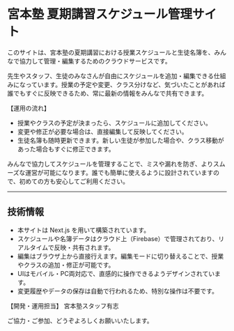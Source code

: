 
# 宮本塾 夏期講習スケジュール管理サイト

このサイトは、宮本塾の夏期講習における授業スケジュールと生徒名簿を、みんなで協力して管理・編集するためのクラウドサービスです。

先生やスタッフ、生徒のみなさんが自由にスケジュールを追加・編集できる仕組みになっています。授業の予定や変更、クラス分けなど、気づいたことがあれば誰でもすぐに反映できるため、常に最新の情報をみんなで共有できます。

【運用の流れ】
- 授業やクラスの予定が決まったら、スケジュールに追加してください。
- 変更や修正が必要な場合は、直接編集して反映してください。
- 生徒名簿も随時更新できます。新しい生徒が参加した場合や、クラス移動があった場合もすぐに修正できます。

みんなで協力してスケジュールを管理することで、ミスや漏れを防ぎ、よりスムーズな運営が可能になります。誰でも簡単に使えるように設計されていますので、初めての方も安心してご利用ください。

---

## 技術情報

- 本サイトは Next.js を用いて構築されています。
- スケジュールや名簿データはクラウド上（Firebase）で管理されており、リアルタイムで反映・共有されます。
- 編集はブラウザ上から直接行えます。編集モードに切り替えることで、授業やクラスの追加・修正が可能です。
- UIはモバイル・PC両対応で、直感的に操作できるようデザインされています。
- 変更履歴やデータの保存は自動で行われるため、特別な操作は不要です。

【開発・運用担当】
宮本塾スタッフ有志

ご協力・ご参加、どうぞよろしくお願いいたします。
